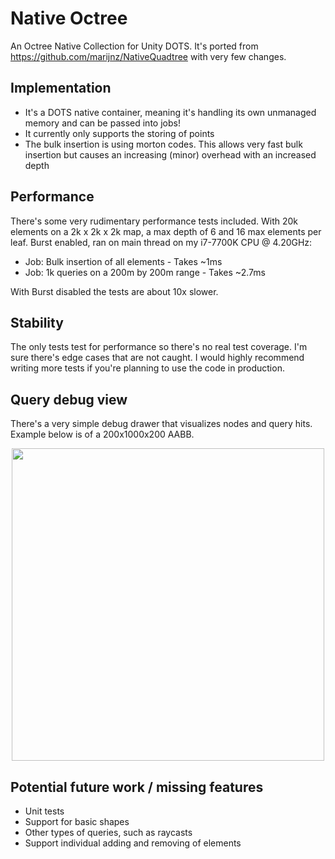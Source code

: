 # Native Octree
An Octree Native Collection for Unity DOTS. It's ported from https://github.com/marijnz/NativeQuadtree with very few changes.

## Implementation
- It's a DOTS native container, meaning it's handling its own unmanaged memory and can be passed into jobs!
- It currently only supports the storing of points
- The bulk insertion is using morton codes. This allows very fast bulk insertion but causes an increasing (minor) overhead with an increased depth

## Performance
There's some very rudimentary performance tests included. With 20k elements on a 2k x 2k x 2k map, a max depth of 6 and 16 max elements per leaf. Burst enabled, ran on main thread on my i7-7700K CPU @ 4.20GHz:</br>

- Job: Bulk insertion of all elements - Takes ~1ms
- Job: 1k queries on a 200m by 200m range - Takes ~2.7ms

With Burst disabled the tests are about 10x slower.

## Stability
The only tests test for performance so there's no real test coverage. I'm sure there's edge cases that are not caught. I would highly recommend writing more tests if you're planning to use the code in production.

## Query debug view
There's a very simple debug drawer that visualizes nodes and query hits. Example below is of a 200x1000x200 AABB.
<p align="center">
<img src="media/verticalquery.gif" width="500"/></br
</p>

## Potential future work / missing features
- Unit tests
- Support for basic shapes
- Other types of queries, such as raycasts
- Support individual adding and removing of elements
